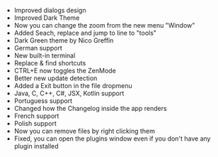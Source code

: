 
- Improved dialogs design
- Improved Dark Theme
- Now you can change the zoom from the new menu "Window"
- Added Seach, replace and jump to line to "tools"
- Dark Green theme by Nico Greffin
- German support
- New built-in terminal
- Replace & find shortcuts
- CTRL+E now toggles the ZenMode
- Better new update detection
- Added a Exit button in the file dropmenu
- Java, C, C++, C#, JSX, Kotlin support
- Portuguess support
- Changed how the Changelog inside the app renders
- French support
- Polish support
- Now you can remove files by right clicking them
- Fixed, you can open the plugins window even if you don't have any plugin installed


